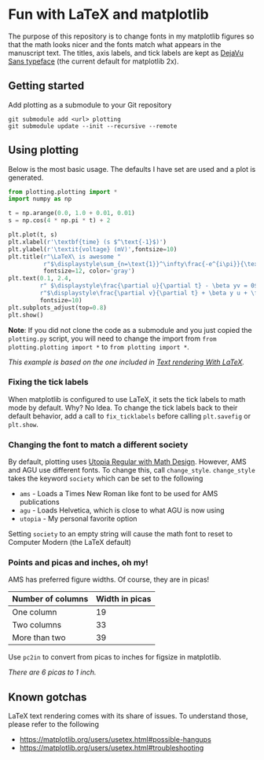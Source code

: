 # Fun with LaTeX and matplotlib

The purpose of this repository is to change fonts in my matplotlib
figures so that the math looks nicer and the fonts match what appears
in the manuscript text. The titles, axis labels, and tick labels are
kept as [DejaVu Sans typeface](https://en.wikipedia.org/wiki/DejaVu_fonts) (the current default for matplotlib 2x).

## Getting started

Add plotting as a submodule to your Git repository
```
git submodule add <url> plotting
git submodule update --init --recursive --remote
```

## Using plotting
Below is the most basic usage. The defaults I have set are used
and a plot is generated.

```python
from plotting.plotting import *
import numpy as np

t = np.arange(0.0, 1.0 + 0.01, 0.01)
s = np.cos(4 * np.pi * t) + 2

plt.plot(t, s)
plt.xlabel(r'\textbf{time} (s $^\text{-1}$)')
plt.ylabel(r'\textit{voltage} (mV)',fontsize=10)
plt.title(r"\LaTeX\ is awesome "
          r"$\displaystyle\sum_{n=\text{1}}^\infty\frac{-e^{i\pi}}{\text{2}^n}$!",
          fontsize=12, color='gray')
plt.text(0.1, 2.4,
         r" $\displaystyle\frac{\partial u}{\partial t} - \beta yv = 0$\newline"
         r"$\displaystyle\frac{\partial v}{\partial t} + \beta y u + \frac{\partial \Phi}{\partial y} = 0$",
         fontsize=10)
plt.subplots_adjust(top=0.8)
plt.show()
```

**Note**: If you did not clone the code as a submodule and you just copied the `plotting.py` script,
you will need to change the import from `from plotting.plotting import *` to `from plotting import *`.

*This example is based on the one included in [Text rendering With LaTeX](https://matplotlib.org/users/usetex.html).*

### Fixing the tick labels
When matplotlib is configured to use LaTeX, it sets the tick labels to math mode by
default. Why? No Idea. To change the tick labels back to their default behavior,
add a call to `fix_ticklabels` before calling `plt.savefig` or `plt.show`.

### Changing the font to match a different society
By default, plotting uses [Utopia Regular with Math Design](http://www.tug.dk/FontCatalogue/utopia-mathdesign/).
However, AMS and AGU use different fonts. To change this, call `change_style`.
`change_style` takes the keyword `society` which can be set to the following
* `ams` - Loads a Times New Roman like font to be used for AMS publications
* `agu` - Loads Helvetica, which is close to what AGU is now using
* `utopia` - My personal favorite option

Setting `society` to an empty string will cause the math font to reset to Computer Modern (the LaTeX default)

### Points and picas and inches, oh my!
AMS has preferred figure widths. Of course, they are in picas!

| Number of columns | Width in picas |
| ----------------- | -------------- |
| One column        | 19             |
| Two columns       | 33             |
| More than two     | 39             |

Use `pc2in` to convert from picas to inches for figsize in matplotlib.

*There are 6 picas to 1 inch.*


## Known gotchas
LaTeX text rendering comes with its share of issues. To understand those, please refer to
the following

* https://matplotlib.org/users/usetex.html#possible-hangups
* https://matplotlib.org/users/usetex.html#troubleshooting
